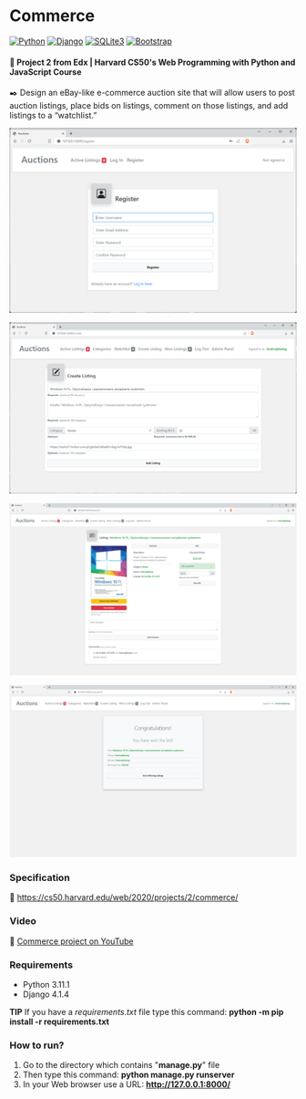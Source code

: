 # Commerce

[<img alt="Python" src="https://img.shields.io/badge/Python-3.11.1-3776AB.svg?logo=python">](https://www.python.org/)
[<img alt="Django" src="https://img.shields.io/badge/Django-4.1.4-092E20.svg?logo=django">](https://www.djangoproject.com/)
[<img alt="SQLite3" src="https://img.shields.io/badge/SQLite3-3.45.1-003B57.svg?logo=sqlite&logoColor=white">](https://www.sqlite.org/)
[<img alt="Bootstrap" src="https://img.shields.io/badge/Bootstrap-5.0.5-7952B3.svg?logo=bootstrap&logoColor=white">](https://getbootstrap.com/docs/4.4/getting-started/introduction/)

#### 📘 Project 2 from Edx | Harvard CS50's Web Programming with Python and JavaScript Course

✒️ Design an eBay-like e-commerce auction site that will allow users to post auction listings, place bids on listings,
comment on those listings, and add listings to a “watchlist.”

![pic0.java](pic0.png "AUCTIONS - Register")

![pic1.java](pic1.png "AUCTIONS - Create Listing")

![pic2.java](pic2.png "AUCTIONS - Listing")

![pic3.java](pic3.png "AUCTIONS - Congratulations")

### Specification

🚀 https://cs50.harvard.edu/web/2020/projects/2/commerce/

### Video

🚀 [Commerce project on YouTube](https://youtu.be/U57J0R6fpMk)

### Requirements

* Python 3.11.1
* Django 4.1.4

__TIP__ If you have a _requirements.txt_ file type this command: __python -m pip install -r requirements.txt__

### How to run? 
1. Go to the directory which contains "__manage.py__" file
2. Then type this command: __python manage.py runserver__
3. In your Web browser use a URL: __http://127.0.0.1:8000/__
